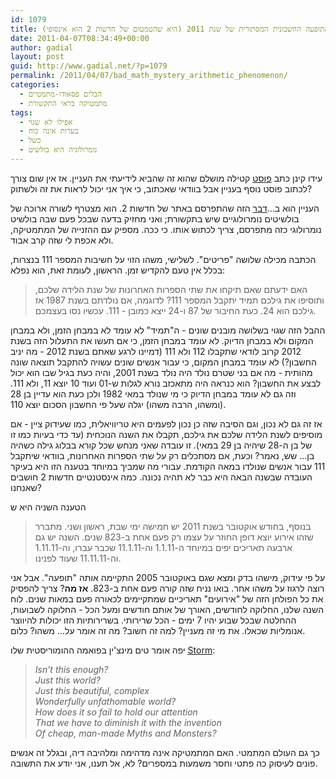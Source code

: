 ```yaml
---
id: 1079
title: התופעה החשבונית המסתורית של שנת 2011 (היא שהטמטום של חדשות 2 הוא אינסופי)
date: 2011-04-07T08:34:49+00:00
author: gadial
layout: post
guid: http://www.gadial.net/?p=1079
permalink: /2011/04/07/bad_math_mystery_arithmetic_phenomenon/
categories:
  - הבלים פסאודו-מתמטיים
  - מתמטיקה בראי התקשורת
tags:
  - אפילו לא שגוי
  - בערות אינה כוח
  - כשל
  - נומרולוגיה היא בולשיט
---
```

עידו קינן כתב [פוסט](http://room404.net/?p=40536) קטילה מושלם שהוא זה שהביא לידיעתי את העניין. אז אין שום צורך לכתוב פוסט נוסף בעניין אבל בוודאי שאכתוב, כי איך אני יכול לראות את זה ולשתוק?

העניין הוא ב&#8230;[דבר](http://www.mako.co.il/news-money/tech/Article-55a78efedfb2f21004.htm) הזה שהתפרסם באתר של חדשות 2. הוא מצטרף לשורה ארוכה של בולשיטים נומרולוגיים שיש בתקשורת; ואני מחזיק בדעה שבכל פעם שבה בולשיט נומרולוגי כזה מתפרסם, צריך לכתוש אותו. כי ככה. מספיק עם ההזנייה של המתמטיקה, ולא אכפת לי שזה קרב אבוד.

הכתבה מכילה שלושה "פריטים". לשלישי, משהו הזוי על חשיבות המספר 111 בנצרות, בכלל אין טעם להקדיש זמן. הראשון, לעומת זאת, הוא נפלא:

> האם ידעתם שאם תיקחו את שתי הספרות האחרונות של שנת הלידה שלכם, ותוסיפו את גילכם תמיד יתקבל המספר 111? לדוגמה, אם נולדתם בשנת 1987 אז גילכם הוא 24. כעת החיבור של 87 ו-24 ייצא כמובן - 111. עכשיו נסו בעצמכם.

ההבל הזה שגוי בשלושה מובנים שונים - ה"תמיד" לא עומד לא במבחן הזמן, ולא במבחן המקום ולא במבחן הדיוק. לא עומד במבחן הזמן, כי אם תעשו את התעלול הזה בשנת 2012 קרוב לודאי שתקבלו 112 ולא 111 (דמיינו לרגע שאתם בשנת 2012 - מה יניב החשבון?) לא עומד במבחן המקום, כי עבור אנשים שונים עשויה להתקבל תוצאה שונה מהותית - מה אם בני שטרם נולד היה נולד בשנת 2001, והיה כעת בגיל שבו הוא יכול לבצע את החשבון? הוא כנראה היה מתאכזב נורא לגלות ש-01 ועוד 10 יוצא 11, ולא 111. וזה גם לא עומד במבחן הדיוק כי מי שנולד במאי 1982 ולכן כעת הוא עדיין בן 28 (ומשהו, הרבה משהו) יגלה שעל פי החשבון הסכום יוצא 110.

אז זה גם לא נכון, וגם הסיבה שזה כן נכון לפעמים היא טריוויאלית, כמו שעידוק ציין - אם מוסיפים לשנת הלידה שלכם את גילכם, תקבלו את השנה הנוכחית (עד כדי בעיות כמו זו של בן ה-28 שיהיה בן 29 במאי). זו עובדה שאני מנחש שכל קורא בבלוג גילה כשהיה בן&#8230; שש, נאמר? וכעת, אם מסתכלים רק על שתי הספרות האחרונות, בוודאי שיתקבל 111 עבור אנשים שנולדו במאה הקודמת. עבורי מה שמביך במיוחד בטענה הזו היא בעיקר העובדה שבשנה הבאה היא כבר לא תהיה נכונה. כמה אינסטנטיים חדשות 2 חושבים שאנחנו?

הטענה השניה היא ש

> בנוסף, בחודש אוקטובר בשנת 2011 יש חמישה ימי שבת, ראשון ושני. מתברר שזהו אירוע יוצא דופן החוזר על עצמו רק פעם אחת ב-823 שנים. השנה יש גם ארבעה תאריכים יפים במיוחד ה-1.1.11 וה-11.1.11 שכבר עברו, וה-1.11.11 וה-11.11.11 שעוד לפנינו.

על פי עידוק, מישהו בדק ומצא שגם באוקטובר 2005 התקיימה אותה "תופעה". אבל אני רוצה לרגוז על משהו אחר. בואו נניח שזה קורה פעם אחת ב-823. **אז מה**? צריך להפסיק את כל הפולחן הזה של "אירועים" תאריכיים שמתקיימים לכאורה פעם במאות שנים. לוח השנה שלנו, החלוקה לחודשים, האורך של אותם חודשים ומעל הכל - החלוקה לשבועות, ההחלטה שבכל שבוע יהיו 7 ימים - הכל שרירותי. בשרירותיות הזו יכולות להיווצר אנומליות שכאלו. את מי זה מעניין? למה זה חשוב? מה זה אומר על&#8230; משהו? כלום.

יפה אומר טים מינצ'ין בפואמה ההומוריסטית שלו [Storm](http://www.youtube.com/watch?v=UB_htqDCP-s):

> <p dir="ltr">
>   <em>Isn’t this enough?<br /> Just this world?<br /> Just this beautiful, complex<br /> Wonderfully unfathomable world?<br /> How does it so fail to hold our attention<br /> That we have to diminish it with the invention<br /> Of cheap, man-made Myths and Monsters?</em>
> </p>

כך גם העולם המתמטי. האם המתמטיקה אינה מדהימה ומלהיבה דיה, ובגלל זה אנשים פונים לעיסוק כה פתטי וחסר משמעות במספרים? לא, אל תענו, אני יודע את התשובה.